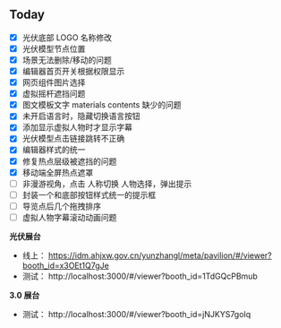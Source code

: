 ## Today

- [x] 光伏底部 LOGO 名称修改
- [x] 光伏模型节点位置
- [x] 场景无法删除/移动的问题
- [x] 编辑器首页开关根据权限显示
- [x] 网页组件图片选择
- [x] 虚拟摇杆遮挡问题
- [x] 图文模板文字 materials contents 缺少的问题
- [x] 未开启语言时，隐藏切换语言按钮
- [x] 添加显示虚拟人物时才显示字幕
- [x] 光伏模型点击链接跳转不正确
- [x] 编辑器样式的统一
- [x] 修复热点层级被遮挡的问题
- [x] 移动端全屏热点遮罩
- [ ] 非漫游视角，点击 人称切换 人物选择，弹出提示
- [ ] 封装一个和底部按钮样式统一的提示框
- [ ] 导览点后几个拖拽排序
- [ ] 虚拟人物字幕滚动动画问题

**光伏展台**

- 线上： https://idm.ahjxw.gov.cn/yunzhangl/meta/pavilion/#/viewer?booth_id=x3OEt1Q7gJe
- 测试： http://localhost:3000/#/viewer?booth_id=1TdGQcPBmub

**3.0 展台**

- 测试： http://localhost:3000/#/viewer?booth_id=jNJKYS7goIq